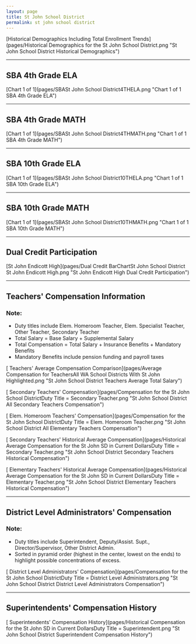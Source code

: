 ```yaml
---
layout: page
title: St John School District
permalink: st john school district
---
```



[Historical Demographics Including Total Enrollment Trends](pages/Historical Demographics for the St John School District.png "St John School District Historical Demographics")

___

## SBA 4th Grade ELA

[Chart 1 of 1](pages/SBASt John School District4THELA.png "Chart 1 of 1 SBA 4th Grade ELA")


___

## SBA 4th Grade MATH

[Chart 1 of 1](pages/SBASt John School District4THMATH.png "Chart 1 of 1 SBA 4th Grade MATH")


___

## SBA 10th Grade ELA

[Chart 1 of 1](pages/SBASt John School District10THELA.png "Chart 1 of 1 SBA 10th Grade ELA")


___

## SBA 10th Grade MATH

[Chart 1 of 1](pages/SBASt John School District10THMATH.png "Chart 1 of 1 SBA 10th Grade MATH")


___

## Dual Credit Participation

[St John Endicott High](pages/Dual Credit BarChartSt John School District St John Endicott High.png "St John Endicott High Dual Credit Participation")


___

## Teachers' Compensation Information
### Note:
- Duty titles include Elem. Homeroom Teacher, Elem. Specialist Teacher, Other Teacher, Secondary Teacher
- Total Salary = Base Salary + Supplemental Salary
- Total Compensation = Total Salary + Insurance Benefits + Mandatory Benefits
- Mandatory Benefits include pension funding and payroll taxes

[ Teachers' Average Compensation Comparison](pages/Average Compensation for TeachersAll WA School Districts With St John Highlighted.png "St John School District Teachers Average Total Salary")

[ Secondary Teachers' Compensation](pages/Compensation for the St John School DistrictDuty Title = Secondary Teacher.png "St John School District All Secondary Teachers Compensation")

[ Elem. Homeroom Teachers' Compensation](pages/Compensation for the St John School DistrictDuty Title = Elem. Homeroom Teacher.png "St John School District All Elementary Teachers Compensation")

[ Secondary Teachers' Historical Average Compensation](pages/Historical Average Compensation for the St John SD in Current DollarsDuty Title = Secondary Teacher.png "St John School District Secondary Teachers Historical Compensation")

[ Elementary Teachers' Historical Average Compensation](pages/Historical Average Compensation for the St John SD in Current DollarsDuty Title = Elementary Teacher.png "St John School District Elementary Teachers Historical Compensation")


___

## District Level Administrators' Compensation

### Note:
- Duty titles include Superintendent, Deputy/Assist. Supt., Director/Supervisor, Other District Admin.
- Sorted in pyramid order (highest in the center, lowest on the ends) to highlight possible concentrations of excess.

[ District Level Administrators' Compensation](pages/Compensation for the St John School DistrictDuty Title = District Level Administrators.png "St John School District District Level Administrators Compensation")


___

## Superintendents' Compensation History

[ Superintendents' Compensation History](pages/Historical Compensation for the St John SD in Current DollarsDuty Title = Superintendent.png "St John School District Superintendent Compensation History")

